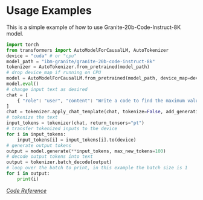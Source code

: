 # **Usage Examples**
<!--
Sourced from: https://huggingface.co/ibm-granite/granite-20b-code-instruct-8k#generation
-->
This is a simple example of how to use Granite-20b-Code-Instruct-8K model.

```python
import torch
from transformers import AutoModelForCausalLM, AutoTokenizer
device = "cuda" # or "cpu"
model_path = "ibm-granite/granite-20b-code-instruct-8k"
tokenizer = AutoTokenizer.from_pretrained(model_path)
# drop device_map if running on CPU
model = AutoModelForCausalLM.from_pretrained(model_path, device_map=device)
model.eval()
# change input text as desired
chat = [
    { "role": "user", "content": "Write a code to find the maximum value in a list of numbers." },
]
chat = tokenizer.apply_chat_template(chat, tokenize=False, add_generation_prompt=True)
# tokenize the text
input_tokens = tokenizer(chat, return_tensors="pt")
# transfer tokenized inputs to the device
for i in input_tokens:
    input_tokens[i] = input_tokens[i].to(device)
# generate output tokens
output = model.generate(**input_tokens, max_new_tokens=100)
# decode output tokens into text
output = tokenizer.batch_decode(output)
# loop over the batch to print, in this example the batch size is 1
for i in output:
    print(i)
```
*[Code Reference](https://huggingface.co/ibm-granite/granite-20b-code-instruct-8k#generation)*